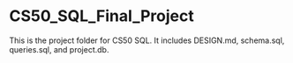 # CS50_SQL_Final_Project
This is the project folder for CS50 SQL. It includes DESIGN.md, schema.sql, queries.sql, and project.db. 
